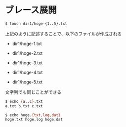 # ブレース展開

```bash
$ touch dir1/hoge-{1..5}.txt
```

上記のように記述することで、以下のファイルが作成される

- dir1/hoge-1.txt

- dir1/hoge-2.txt

- dir1/hoge-3.txt

- dir1/hoge-4.txt

- dir1/hoge-5.txt

文字列でも同じことができる

```bash
$ echo {a..c}.txt
a.txt b.txt c.txt
```

```bash
$ echo hoge.{txt,log,dat}
hoge.txt hoge.log hoge.dat
```